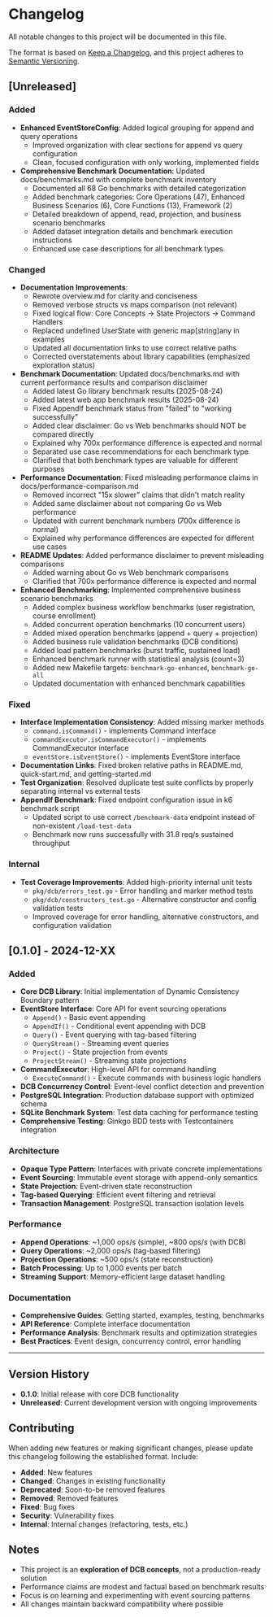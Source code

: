 # Changelog

All notable changes to this project will be documented in this file.

The format is based on [Keep a Changelog](https://keepachangelog.com/en/1.0.0/),
and this project adheres to [Semantic Versioning](https://semver.org/spec/v2.0.0.html).

## [Unreleased]

### Added
- **Enhanced EventStoreConfig**: Added logical grouping for append and query operations
  - Improved organization with clear sections for append vs query configuration
  - Clean, focused configuration with only working, implemented fields
- **Comprehensive Benchmark Documentation**: Updated docs/benchmarks.md with complete benchmark inventory
  - Documented all 68 Go benchmarks with detailed categorization
  - Added benchmark categories: Core Operations (47), Enhanced Business Scenarios (6), Core Functions (13), Framework (2)
  - Detailed breakdown of append, read, projection, and business scenario benchmarks
  - Added dataset integration details and benchmark execution instructions
  - Enhanced use case descriptions for all benchmark types

### Changed
- **Documentation Improvements**: 
  - Rewrote overview.md for clarity and conciseness
  - Removed verbose structs vs maps comparison (not relevant)
  - Fixed logical flow: Core Concepts → State Projectors → Command Handlers
  - Replaced undefined UserState with generic map[string]any in examples
  - Updated all documentation links to use correct relative paths
  - Corrected overstatements about library capabilities (emphasized exploration status)
- **Benchmark Documentation**: Updated docs/benchmarks.md with current performance results and comparison disclaimer
  - Added latest Go library benchmark results (2025-08-24)
  - Added latest web app benchmark results (2025-08-24)
  - Fixed AppendIf benchmark status from "failed" to "working successfully"
  - Added clear disclaimer: Go vs Web benchmarks should NOT be compared directly
  - Explained why 700x performance difference is expected and normal
  - Separated use case recommendations for each benchmark type
  - Clarified that both benchmark types are valuable for different purposes
- **Performance Documentation**: Fixed misleading performance claims in docs/performance-comparison.md
  - Removed incorrect "15x slower" claims that didn't match reality
  - Added same disclaimer about not comparing Go vs Web performance
  - Updated with current benchmark numbers (700x difference is normal)
  - Explained why performance differences are expected for different use cases
- **README Updates**: Added performance disclaimer to prevent misleading comparisons
  - Added warning about Go vs Web benchmark comparisons
  - Clarified that 700x performance difference is expected and normal
- **Enhanced Benchmarking**: Implemented comprehensive business scenario benchmarks
  - Added complex business workflow benchmarks (user registration, course enrollment)
  - Added concurrent operation benchmarks (10 concurrent users)
  - Added mixed operation benchmarks (append + query + projection)
  - Added business rule validation benchmarks (DCB conditions)
  - Added load pattern benchmarks (burst traffic, sustained load)
  - Enhanced benchmark runner with statistical analysis (count=3)
  - Added new Makefile targets: `benchmark-go-enhanced`, `benchmark-go-all`
  - Updated documentation with enhanced benchmark capabilities

### Fixed
- **Interface Implementation Consistency**: Added missing marker methods
  - `command.isCommand()` - implements Command interface
  - `commandExecutor.isCommandExecutor()` - implements CommandExecutor interface  
  - `eventStore.isEventStore()` - implements EventStore interface
- **Documentation Links**: Fixed broken relative paths in README.md, quick-start.md, and getting-started.md
- **Test Organization**: Resolved duplicate test suite conflicts by properly separating internal vs external tests
- **AppendIf Benchmark**: Fixed endpoint configuration issue in k6 benchmark script
  - Updated script to use correct `/benchmark-data` endpoint instead of non-existent `/load-test-data`
  - Benchmark now runs successfully with 31.8 req/s sustained throughput

### Internal
- **Test Coverage Improvements**: Added high-priority internal unit tests
  - `pkg/dcb/errors_test.go` - Error handling and marker method tests
  - `pkg/dcb/constructors_test.go` - Alternative constructor and config validation tests
  - Improved coverage for error handling, alternative constructors, and configuration validation

## [0.1.0] - 2024-12-XX

### Added
- **Core DCB Library**: Initial implementation of Dynamic Consistency Boundary pattern
- **EventStore Interface**: Core API for event sourcing operations
  - `Append()` - Basic event appending
  - `AppendIf()` - Conditional event appending with DCB
  - `Query()` - Event querying with tag-based filtering
  - `QueryStream()` - Streaming event queries
  - `Project()` - State projection from events
  - `ProjectStream()` - Streaming state projections
- **CommandExecutor**: High-level API for command handling
  - `ExecuteCommand()` - Execute commands with business logic handlers
- **DCB Concurrency Control**: Event-level conflict detection and prevention
- **PostgreSQL Integration**: Production database support with optimized schema
- **SQLite Benchmark System**: Test data caching for performance testing
- **Comprehensive Testing**: Ginkgo BDD tests with Testcontainers integration

### Architecture
- **Opaque Type Pattern**: Interfaces with private concrete implementations
- **Event Sourcing**: Immutable event storage with append-only semantics
- **State Projection**: Event-driven state reconstruction
- **Tag-based Querying**: Efficient event filtering and retrieval
- **Transaction Management**: PostgreSQL transaction isolation levels

### Performance
- **Append Operations**: ~1,000 ops/s (simple), ~800 ops/s (with DCB)
- **Query Operations**: ~2,000 ops/s (tag-based filtering)
- **Projection Operations**: ~500 ops/s (state reconstruction)
- **Batch Processing**: Up to 1,000 events per batch
- **Streaming Support**: Memory-efficient large dataset handling

### Documentation
- **Comprehensive Guides**: Getting started, examples, testing, benchmarks
- **API Reference**: Complete interface documentation
- **Performance Analysis**: Benchmark results and optimization strategies
- **Best Practices**: Event design, concurrency control, error handling

---

## Version History

- **0.1.0**: Initial release with core DCB functionality
- **Unreleased**: Current development version with ongoing improvements

## Contributing

When adding new features or making significant changes, please update this changelog following the established format. Include:

- **Added**: New features
- **Changed**: Changes in existing functionality  
- **Deprecated**: Soon-to-be removed features
- **Removed**: Removed features
- **Fixed**: Bug fixes
- **Security**: Vulnerability fixes
- **Internal**: Internal changes (refactoring, tests, etc.)

## Notes

- This project is an **exploration of DCB concepts**, not a production-ready solution
- Performance claims are modest and factual based on benchmark results
- Focus is on learning and experimenting with event sourcing patterns
- All changes maintain backward compatibility where possible
